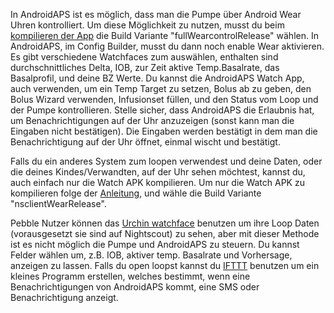 In AndroidAPS ist es möglich, dass man die Pumpe über Android Wear Uhren kontrolliert. Um diese Möglichkeit zu nutzen, musst du beim [kompilieren der App](https://github.com/MilosKozak/AndroidAPS/wiki/APK-erstellen_de) die Build Variante "fullWearcontrolRelease" wählen. In AndroidAPS, im Config Builder, musst du dann noch enable Wear aktivieren. Es gibt verschiedene Watchfaces zum auswählen, enthalten sind durchschnittliches Delta, IOB, zur Zeit aktive Temp.Basalrate, das Basalprofil, und deine BZ Werte. Du kannst die AndroidAPS Watch App, auch verwenden, um ein Temp Target zu setzen, Bolus ab zu geben, den Bolus Wizard verwenden, Infusionset füllen, und den Status vom Loop und der Pumpe kontrollieren. Stelle sicher, dass AndroidAPS die Erlaubnis hat, um Benachrichtigungen auf der Uhr anzuzeigen (sonst kann man die Eingaben nicht bestätigen). Die Eingaben werden bestätigt in dem man die Benachrichtigung auf der Uhr öffnet, einmal wischt und bestätigt.


Falls du ein anderes System zum loopen verwendest und deine Daten, oder die deines Kindes/Verwandten, auf der Uhr sehen möchtest, kannst du, auch einfach nur die Watch APK kompilieren. Um nur die Watch APK zu kompilieren folge der [Anleitung](https://github.com/MilosKozak/AndroidAPS/wiki/APK-erstellen_de), und wähle die Build Variante "nsclientWearRelease".

Pebble Nutzer können das [Urchin watchface](https://github.com/mddub/urchin-cgm) benutzen um ihre Loop Daten (vorausgesetzt sie sind auf Nightscout) zu sehen, aber mit dieser Methode ist es nicht möglich die Pumpe und AndroidAPS zu steuern. Du kannst Felder wählen um, z.B. IOB, aktiver temp. Basalrate und Vorhersage, anzeigen zu lassen. Falls du open loopst kannst du [IFTTT](https://ifttt.com/) benutzen um ein kleines Programm erstellen, welches bestimmt, wenn eine Benachrichtigungen von AndroidAPS kommt, eine SMS oder Benachrichtigung anzeigt.